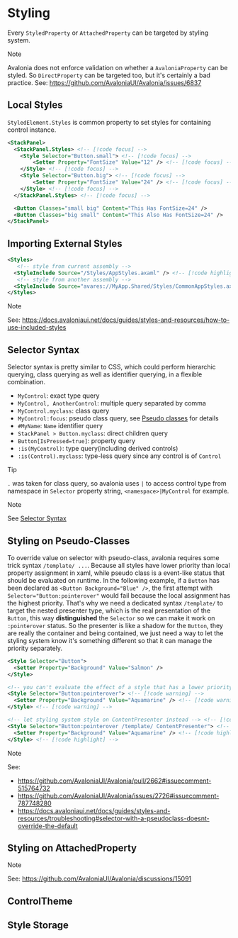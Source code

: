 # Styling

Every `StyledProperty` or `AttachedProperty` can be targeted by styling system.

> [!NOTE]
> Avalonia does not enforce validation on whether a `AvaloniaProperty` can be styled.
> So `DirectProperty` can be targeted too, but it's certainly a bad practice.
> See: https://github.com/AvaloniaUI/Avalonia/issues/6837

## Local Styles

`StyledElement.Styles` is common property to set styles for containing control instance.

```xml
<StackPanel>
  <StackPanel.Styles> <!-- [!code focus] -->
    <Style Selector="Button.small"> <!-- [!code focus] -->
        <Setter Property="FontSize" Value="12" /> <!-- [!code focus] -->
    </Style> <!-- [!code focus] -->
    <Style Selector="Button.big"> <!-- [!code focus] -->
        <Setter Property="FontSize" Value="24" /> <!-- [!code focus] -->
    </Style> <!-- [!code focus] -->
  </StackPanel.Styles> <!-- [!code focus] -->

  <Button Classes="small big" Content="This Has FontSize=24" />
  <Button Classes="big small" Content="This Also Has FontSize=24" />
</StackPanel>
```

## Importing External Styles

<!-- TODO: example -->
```xml
<Styles>
   <!-- style from current assembly -->
  <StyleInclude Source="/Styles/AppStyles.axaml" /> <!-- [!code highlight] -->
   <!-- style from another assembly -->
  <StyleInclude Source="avares://MyApp.Shared/Styles/CommonAppStyles.axaml" /> <!-- [!code highlight] -->
</Styles>
```

> [!NOTE]
> See: https://docs.avaloniaui.net/docs/guides/styles-and-resources/how-to-use-included-styles

## Selector Syntax

Selector syntax is pretty similar to CSS, which could perform hierarchic querying, class querying as well as identifier querying, in a flexible combination.

- `MyControl`: exact type query
- `MyControl, AnotherControl`: multiple query separated by comma
- `MyControl.myclass`: class query
- `MyControl:focus`: pseudo class query, see [Pseudo classes](https://docs.avaloniaui.net/docs/reference/styles/pseudo-classes) for details
- `#MyName`: `Name` identifier query
- `StackPanel > Button.myclass`: direct children query
- `Button[IsPressed=true]`: property query
- `:is(MyControl)`: type query(including derived controls)
- `:is(Control).myclass`: type-less query since any control is of `Control`

> [!TIP]
> `.` was taken for class query, so avalonia uses `|` to access control type from namespace in `Selector` property string, `<namespace>|MyControl` for example.

> [!NOTE]
> See [Selector Syntax](https://docs.avaloniaui.net/docs/reference/styles/style-selector-syntax)

## Styling on Pseudo-Classes

To override value on selector with pseudo-class, avalonia requires some trick syntax `/template/ ...`.
Because all styles have lower priority than local property assignment in xaml, while pseudo class is a event-like status that should be evaluated on runtime.
In the following example, if a `Button` has been declared as `<Button Background="Blue" />`, the first attempt with `Selector="Button:pointerover"` would fail because the local assignment has the highest priority.
That's why we need a dedicated syntax `/template/` to target the nested presenter type, which is the real presentation of the `Button`, this way **distinguished** the `Selector` so we can make it work on `:pointerover` status.
So the presenter is like a shadow for the `Button`, they are really the container and being contained, we just need a way to let the styling system know it's something different so that it can manage the priority separately.

```xml
<Style Selector="Button">
  <Setter Property="Background" Value="Salmon" />
</Style>

<!-- you can't evaluate the effect of a style that has a lower priority --> <!-- [!code warning] -->
<Style Selector="Button:pointerover"> <!-- [!code warning] -->
  <Setter Property="Background" Value="Aquamarine" /> <!-- [!code warning] -->
</Style> <!-- [!code warning] -->

<!-- let styling system style on ContentPresenter instead --> <!-- [!code highlight] -->
<Style Selector="Button:pointerover /template/ ContentPresenter"> <!-- [!code highlight] -->
  <Setter Property="Background" Value="Aquamarine" /> <!-- [!code highlight] -->
</Style> <!-- [!code highlight] -->
```

> [!NOTE]
> See:
> - https://github.com/AvaloniaUI/Avalonia/pull/2662#issuecomment-515764732
> - https://github.com/AvaloniaUI/Avalonia/issues/2726#issuecomment-787748280
> - https://docs.avaloniaui.net/docs/guides/styles-and-resources/troubleshooting#selector-with-a-pseudoclass-doesnt-override-the-default

## Styling on AttachedProperty

<!-- TODO: add example -->

> [!NOTE]
> See: https://github.com/AvaloniaUI/Avalonia/discussions/15091

## ControlTheme

## Style Storage
